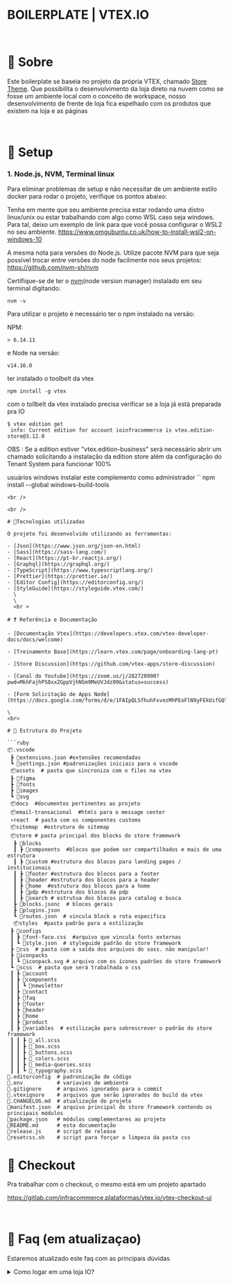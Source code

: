 # BOILERPLATE | VTEX.IO

<br />

# 📃 <span id="sobre">Sobre</span>

Este boilerplate se baseia no projeto da própria VTEX, chamado <a href="https://github.com/vtex-apps/store-theme">Store Theme</a>. Que possibilita o desenvolvimento da loja direto na nuvem como se fosse um ambiente local com o conceito de workspace, nosso desenvolvimento de frente de loja fica espelhado com os produtos que existem na loja e as páginas

<br >

# 🧩 Setup

### 1. Node.js, NVM, Terminal linux

Para eliminar problemas de setup e não necessitar de um ambiente estilo docker para rodar o projeto, verifique os pontos abaixo:

Tenha em mente que seu ambiente precisa estar rodando uma distro linux/unix ou estar trabalhando com algo como WSL caso seja windows. Para tal, deixo um exemplo de link para que você possa configurar o WSL2 no seu ambiente. https://www.omgubuntu.co.uk/how-to-install-wsl2-on-windows-10

A mesma nota para versões do Node.js. Utilize pacote NVM para que seja possível trocar entre versões do node facilmente nos seus projetos: https://github.com/nvm-sh/nvm

Certifique-se de ter o <a href="https://github.com/nvm-sh/nvm">nvm</a>(node version manager) instalado em seu terminal digitando:

```
nvm -v
```

Para utilizar o projeto é necessário ter o npm instalado na versão:

NPM:

```
> 6.14.11
```

e Node na versão:

```
v14.16.0
```

ter instalado o toolbelt da vtex

```
npm install -g vtex
```

com o tollbelt da vtex instalado precisa verificar se a loja já está preparada pra IO

```
$ vtex edition get
 info: Current edition for account ioinfracommerce is vtex.edition-store@3.12.0
```

OBS : Se a edition estiver "vtex.edition-business" será necessário abrir um chamado
solicitando a instalação da edition store além da configuração do Tenant System
para funcionar 100%

usuários windows instalar este complemento como administrador
``
npm install --global windows-build-tools

````
<br />

<br />

# 🔨Tecnologias utilizadas

O projeto foi desenvolvido utilizando as ferramentas:

- [Json](https://www.json.org/json-en.html)
- [Sass](https://sass-lang.com/)
- [React](https://pt-br.reactjs.org/)
- [Graphql](https://graphql.org/)
- [TypeScript](https://www.typescriptlang.org/)
- [Prettier](https://prettier.io/)
- [Editor Config](https://editorconfig.org/)
- [StyleGuide](https://styleguide.vtex.com/)
  \
  \
  <br >

# ❓ Referência e Documentação

- [Documentação Vtex](https://developers.vtex.com/vtex-developer-docs/docs/welcome)

- [Treinamento Base](https://learn.vtex.com/page/onboarding-lang-pt)

- [Store Discussion](https://github.com/vtex-apps/store-discussion)

- [Canal do Youtube](https://zoom.us/j/282720990?pwd=MkhFajhPS0xxZGppVjhNSm9MeUVJdz09&status=success)

- [Form Solicitação de Apps Node](https://docs.google.com/forms/d/e/1FAIpQLSfhuhFxvezMhPEoFlN9yFEkUifGQlGP4HmJQgx6GP32WZchBw/viewform)

\
<br>

# 🧩 Estrutura do Projeto

```ruby
📦.vscode
 ┣ 📜extensions.json #extensões recomendadas
 ┗ 📜settings.json #padronizações iniciais para o vscode
 📦assets  # pasta que sincroniza com o files na vtex
 ┣ 📂figma
 ┣ 📂fonts
 ┣ 📂images
 ┗ 📂svg
 📦docs  #documentos pertinentes ao projeto
 📦email-transacional  #htmls para o message center
 ⚛️react  # pasta com os componentes customs
 📦sitemap  #estrutura do sitemap
 📦store # pasta principal dos blocks do store framework
  ┣ 📂blocks
  ┃ ┣ 📂components  #blocos que podem ser compartilhados e mais de uma estrutura
  ┃ ┣ 📂custom #estrutura dos blocos para landing pages / institucionais
  ┃ ┣ 📂footer #estrutura dos blocos para a footer
  ┃ ┣ 📂header #estrutura dos blocos para a header
  ┃ ┣ 📂home  #estrutura dos blocos para a home
  ┃ ┣ 📂pdp #estrutura dos blocos da pdp
  ┃ ┣ 📂search # estrutua dos blocos para catalog e busca
  ┣ 📜blocks.jsonc  # blocos gerais
  ┣ 📜plugins.json
  ┗ 📜routes.json  # vincula block a rota especifica
  📦styles  #pasta padrão para a estilização
 ┣ 📂configs
 ┃ ┣ 📜font-face.css  #arquivo que vincula fonts externas
 ┃ ┗ 📜style.json  # styleguide padrão do store framework
 ┣ 📂css  # pasta com a saída dos arquivos do sass. não manipular!
 ┣ 📂iconpacks
 ┃ ┗ 📜iconpack.svg # arquivo com os ícones padrões do store framework
 ┗ 📂scss  # pasta que será trabalhada o css
 ┃ ┣ 📂account
 ┃ ┣ 📂components
 ┃ ┃ ┗ 📂newsletter
 ┃ ┣ 📂contact
 ┃ ┣ 📂faq
 ┃ ┣ 📂footer
 ┃ ┣ 📂header
 ┃ ┣ 📂home
 ┃ ┣ 📂product
 ┃ ┣ 📂variables  # estilização para sobrescrever o padrão do store framework
 ┃ ┃ ┣ 📜_all.scss
 ┃ ┃ ┣ 📜_box.scss
 ┃ ┃ ┣ 📜_buttons.scss
 ┃ ┃ ┣ 📜_colors.scss
 ┃ ┃ ┣ 📜_media-queries.scss
 ┃ ┃ ┗ 📜_typography.scss
📜.editorconfig  # padronização de código
📜.env           # variavies de ambiente
📜.gitignore     # arquivos ignorados para o commit
📜.vtexignore    # arquivos que serão ignorados do build da vtex
📜.CHANGELOG.md  # atualizaçõe do projeto
📜manifest.json  # arquivo principal do store framework contendo os principais módulos
📜package.json   # módulos complementares ao projeto
📜README.md      # esta documentação
📜release.js     # script de release
📜resetcss.sh    # script para forçar a limpeza da pasta css

````

# 🧩 Checkout

Pra trabalhar com o checkout, o mesmo está em um projeto apartado

https://gitlab.com/infracommerce.plataformas/vtex.io/vtex-checkout-ui

<br />

# 📌 Faq (em atualizaçao)

Estaremos atualizado este faq com as principais dúvidas

<details>
  <summary>Como logar em uma loja IO? </summary>

- Solicite seu acesso a loja. Tenha certeza que a mesma já esteja preparada para o IO
- Presumo que você você já tenha o toolbelt instalado na sua máquina (npm install -g vtex)

<details>
